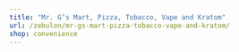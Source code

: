```yaml
---
title: "Mr. G’s Mart, Pizza, Tobacco, Vape and Kratom"
url: /zebulon/mr-gs-mart-pizza-tobacco-vape-and-kratom/
shop: convenience
---
```

